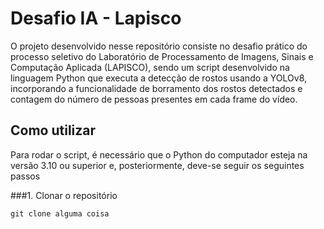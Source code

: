 # Desafio IA - Lapisco

O projeto desenvolvido nesse repositório consiste no desafio prático do processo seletivo do Laboratório de Processamento de Imagens, Sinais e Computação Aplicada (LAPISCO), sendo um script desenvolvido na linguagem Python que executa a detecção de rostos usando a YOLOv8, incorporando a funcionalidade de borramento dos rostos detectados e contagem do número de pessoas presentes em cada frame do vídeo.

## Como utilizar

Para rodar o script, é necessário que o Python do computador esteja na versão 3.10 ou superior e, posteriormente, deve-se seguir os seguintes passos

###1. Clonar o repositório


```git clone alguma coisa```
